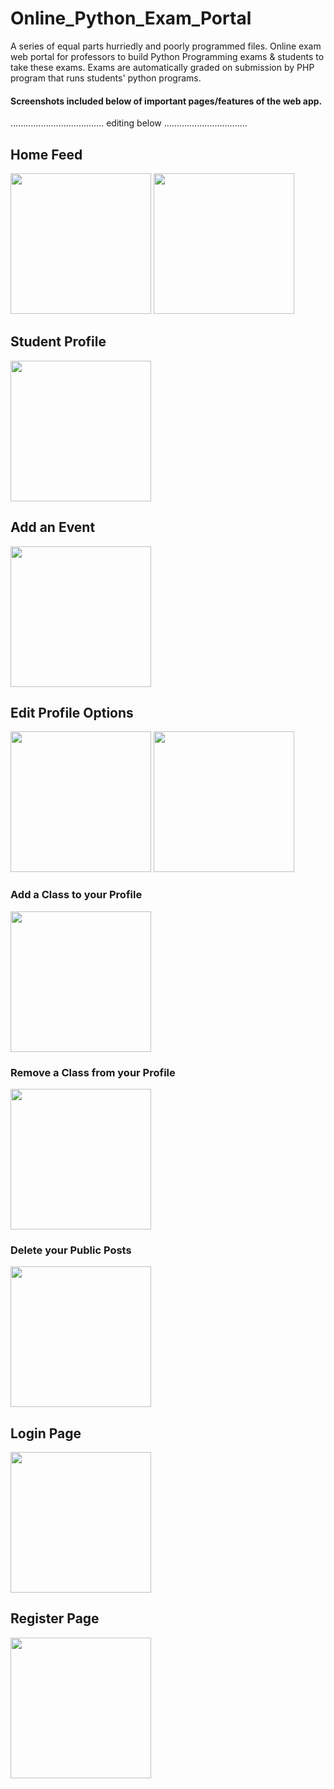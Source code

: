 # Online_Python_Exam_Portal
A series of equal parts hurriedly and poorly programmed files. Online exam web portal for professors to build Python Programming exams &amp; students to take these exams. Exams are automatically graded on submission by PHP program that runs students' python programs.
#### Screenshots included below of important pages/features of the web app.

..................................... editing below .................................

## Home Feed

<p float="left">
  <img src="https://user-images.githubusercontent.com/20134674/46575379-50016400-c982-11e8-9f4d-6fd5876338df.png" width="225" />
  <img src="https://user-images.githubusercontent.com/20134674/46575398-7a532180-c982-11e8-8005-a7811c66f90d.png" width="225" /> 
</p>

## Student Profile

<p float="left">
  <img src="https://user-images.githubusercontent.com/20134674/46575399-7f17d580-c982-11e8-9223-4c7c103c9d14.png" width="225" />
</p>

## Add an Event

<p float="left">
  <img src="https://user-images.githubusercontent.com/20134674/46575401-8212c600-c982-11e8-8eb3-fd5e01e6470d.png" width="225" />
</p>

## Edit Profile Options

<p float="left">
  <img src="https://user-images.githubusercontent.com/20134674/46575402-84752000-c982-11e8-8c99-59d771392612.png" width="225" />
  <img src="https://user-images.githubusercontent.com/20134674/46575404-86d77a00-c982-11e8-9d70-cab5c0cc2118.png" width="225" />
</p>

### Add a Class to your Profile

<p float="left">
  <img src="https://user-images.githubusercontent.com/20134674/46575408-8e971e80-c982-11e8-9cc3-4944135b4eed.png" width="225" />
</p>

### Remove a Class from your Profile

<p float="left">
  <img src="https://user-images.githubusercontent.com/20134674/46575405-8939d400-c982-11e8-9cf6-3c2480621e75.png" width="225" />
</p>

### Delete your Public Posts

<p float="left">
  <img src="https://user-images.githubusercontent.com/20134674/46575407-8b9c2e00-c982-11e8-94f9-f06393b93fdb.png" width="225" />
</p>

## Login Page

<p float="left">
  <img src="https://user-images.githubusercontent.com/20134674/46575409-9060e200-c982-11e8-876d-2509298e98c8.png" width="225" />
</p>

## Register Page

<p float="left">
  <img src="https://user-images.githubusercontent.com/20134674/46575412-935bd280-c982-11e8-8389-1d8495f66019.png" width="225" />
</p>
